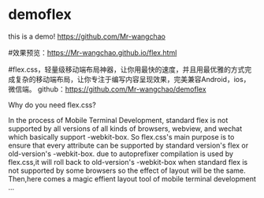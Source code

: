 # demoflex
this is a demo!
https://github.com/Mr-wangchao


#效果预览：https://Mr-wangchao.github.io/flex.html

#flex.css，轻量级移动端布局神器，让你用最快的速度，并且用最优雅的方式完成复杂的移动端布局，让你专注于编写内容呈现效果，完美兼容Android，ios，微信端。 
github：https://github.com/Mr-wangchao/demoflex


Why do you need flex.css?

In the process of Mobile Terminal Development, standard flex is not supported by all versions of all kinds of
browsers, webview, and wechat which basically support  -webkit-box. So flex.css's main purpose is to ensure
that every attribute can be supported by standard version's flex or old-version's -webkit-box.
due to autoprefixer compilation is used by flex.css,it will roll back to old-version's -webkit-box when standard
flex is not supported by some browsers so the effect of layout will be the same.
Then,here comes a magic effient layout tool of mobile terminal development ...